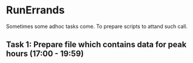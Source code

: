 # RunErrands
Sometimes some adhoc tasks come. To prepare scripts to attand such call.

## Task 1: Prepare file which contains data for peak hours (17:00 - 19:59)
